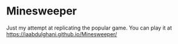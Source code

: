 # Minesweeper
Just my attempt at replicating the popular game.
You can play it at https://iaabdulghani.github.io/Minesweeper/
